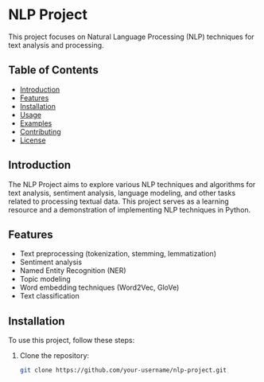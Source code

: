 # NLP Project

This project focuses on Natural Language Processing (NLP) techniques for text analysis and processing.
 
## Table of Contents
- [Introduction](#introduction)  
- [Features](#features)
- [Installation](#installation)
- [Usage](#usage)
- [Examples](#examples)
- [Contributing](#contributing)
- [License](#license)

## Introduction

The NLP Project aims to explore various NLP techniques and algorithms for text analysis, sentiment analysis, language modeling, and other tasks related to processing textual data. This project serves as a learning resource and a demonstration of implementing NLP techniques in Python.

## Features

- Text preprocessing (tokenization, stemming, lemmatization)
- Sentiment analysis
- Named Entity Recognition (NER)
- Topic modeling
- Word embedding techniques (Word2Vec, GloVe)
- Text classification

## Installation

To use this project, follow these steps:

1. Clone the repository:
   ```bash
   git clone https://github.com/your-username/nlp-project.git
